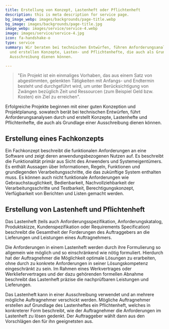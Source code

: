 ```yaml
---
title: Erstellung von Konzept, Lastenheft oder Pflichtenheft
description: this is meta description for service page.
bg_image_webp: images/backgrounds/page-title.webp
bg_image: images/backgrounds/page-title.jpg
image_webp: images/service/service-4.webp
image: images/service/service-4.jpg
icon: fa-handshake-o
type: service
summary: Wir beraten bei technischen Entwürfen, führen Anforderungsanalysen durch
  und erstellen Konzepte, Lasten- und Pflichtenhefte, die auch als Grundlage einer
  Ausschreibung dienen können.

---
```

> "Ein Projekt ist ein einmaliges Vorhaben, das aus einem Satz von abgestimmten, gelenkten Tätigkeiten mit Anfangs- und Endtermin besteht und durchgeführt wird, um unter Berücksichtigung von Zwängen bezüglich Zeit und Ressourcen (zum Beispiel Geld bzw. Kosten) ein Ziel zu erreichen".

Erfolgreiche Projekte beginnen mit einer guten Konzeption und Projektplanung. sowatech berät bei technischen Entwürfen, führt Anforderungsanalysen durch und erstellt Konzepte, Lastenhefte und Pflichtenhefte, die auch als Grundlage einer Ausschreibung dienen können.

## Erstellung eines Fachkonzepts

Ein Fachkonzept beschreibt die funktionalen Anforderungen an eine Software und zeigt deren anwendungsbezogenen Nutzen auf. Es beschreibt die Funktionalität primär aus Sicht des Anwenders und Systemeigentümers. Es enthält Aussagen über Informationen, Regeln, Funktionen und grundlegenden Verarbeitungsschritte, die das zukünftige System enthalten muss. Es können auch nicht funktionale Anforderungen wie Gebrauchstauglichkeit, Bedienbarkeit, Nachvollziehbarkeit der Verarbeitungsschritte und Testbarkeit, Berechtigungskonzept, Verfügbarkeit von Berichten und Listen gemacht werden.

## Erstellung von Lastenheft und Pflichtenheft

Das Lastenheft (teils auch Anforderungsspezifikation, Anforderungskatalog, Produktskizze, Kundenspezifikation oder Requirements Specification) beschreibt die Gesamtheit der Forderungen des Auftraggebers an die Lieferungen und Leistungen eines Auftragnehmers.

Die Anforderungen in einem Lastenheft werden durch ihre Formulierung so allgemein wie möglich und so einschränkend wie nötig formuliert. Hierdurch hat der Auftragnehmer die Möglichkeit optimale Lösungen zu erarbeiten, ohne durch zu konkrete Anforderungen in seiner Lösungskompetenz eingeschränkt zu sein. Im Rahmen eines Werkvertrages oder Werkliefervertrages und der dazu gehörenden formellen Abnahme beschreibt das Lastenheft präzise die nachprüfbaren Leistungen und Lieferungen.

Das Lastenheft kann in einer Ausschreibung verwendet und an mehrere mögliche Auftragnehmer verschickt werden. Mögliche Auftragnehmer erstellen auf Grundlage des Lastenheftes ein Pflichtenheft, welches in konkreterer Form beschreibt, wie der Auftragnehmer die Anforderungen im Lastenheft zu lösen gedenkt. Der Auftraggeber wählt dann aus den Vorschlägen den für ihn geeignetsten aus.